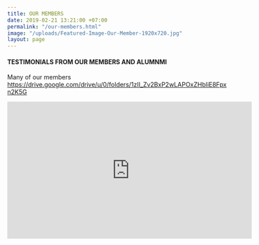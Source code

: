 ```yaml
---
title: OUR MEMBERS
date: 2019-02-21 13:21:00 +07:00
permalink: "/our-members.html"
image: "/uploads/Featured-Image-Our-Member-1920x720.jpg"
layout: page
---
```


#### TESTIMONIALS FROM OUR MEMBERS AND ALUMNMI

Many of our members https://drive.google.com/drive/u/0/folders/1zII_Zv2BxP2wLAPOxZHbliE8Fpxn2K5G

<iframe width="560" height="315" src="https://www.youtube.com/embed/O-78DOesfKQ" frameborder="0" allow="accelerometer; autoplay; encrypted-media; gyroscope; picture-in-picture" allowfullscreen></iframe>